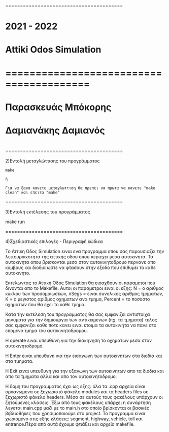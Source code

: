 ========================================
#                                      #
#              2021 - 2022             #
#        Attiki Odos Simulation        #
#                                      #
========================================
========================================
#                                      #
#           Παρασκευάς Μπόκορης        #
#                                      #
#           Δαμιανάκης Δαμιανός        #
#                                      #
========================================

2)Εντολή μεταγλώττισης του προγράμματος

    make

    ή
  
    Για να ξανα κανετε μεταγλωττιση θα πρεπει να πρωτα να κανετε "make clean" και επειτα "make"

========================================

3)Εντολή εκτέλεσης του προγράμματος

  make run

========================================

4)Σχεδιαστικές επιλογές - Περιγραφή κώδικα

Το Αττικη Οδος Simulation ειναι ενα προγραμμα οπου σας
παρουσιαζει την λειτουργικοτητα της αττικης οδου οπου 
περιεχει μεσα αυτοκινητα. 
Τα αυτοκινητα οπου βρισκονται μεσα στον αυτοκινητοδρομο περνανε 
απο κομβους και διοδια ωστε να φτασουν στην εξοδο που επιθυμει
το καθε αυτοκινητο.

Εκτελωντας το Αττικη Οδος Simulation θα εισαχθουν οι παραμετοι
που δινονται απο το Makefile.
Αυτοι οι παραμετροι ειναι οι εξης: N = ο αριθμος κυκλου των προσομοιωσεων, nSegs = ειναι συνολικος 
αριθμος τμηματων, Κ = ο μεγιστος αριθμος οχηματων ανα τμημα, Percent = το ποσοστο οχηματων που θα εχει
το καθε τμημα.

Κατα την εκτελεση του προγραμματος θα σας εμφανιζει αντιστοιχα μηνυματα για την δημιουργια των
αντικειμενων (πχ. τα τμηματα) τελος σας εμφανιζει καθε ποτε κανει ειναι ετοιμα τα αυτοκινητα 
να πανε στο επομενο τμημα του αυτοκινητοδρομου.

Η operate ειναι υπευθυνη για την διακηνηση το οχηματων μεσα στον αυτοκινητοδρομο.

Η Enter ειναι υπευθυνη για την εισαγωγη των αυτοκινητων στα διοδια και στα τμηματα.

Η Exit ειναι υπευθυνη για την εξαγωγη των αυτοκινητων απο τα διοδια και απο τα τμηματα αλλα και απο 
τον αυτοκινητοδρομο.

Η δομη του προγραμματος έχει ως εξης: όλα τα .cpp αρχεία
είναι οργανωμενα σε ξεχωριστό φάκελο modules και τα headers files 
σε ξεχωριστό φάκελο headers. Μέσα σε αυτούς τους φακέλους υπάρχουν 
οι ζητούμενες κλάσεις. Έξω από τους φακέλους υπάρχει η συνάρτηση 
λεγεται main.cpp μαζί με το main.h στο οποίο βρίσκονται 
οι βασικές βιβλιοθήκες που χρησιμοποιούμε στο project.
Το πρόγραμμα είναι χωρισμένο στις εξής κλάσεις: segment, 
highway, vehicle, toll και entrance.Πέρα από αυτά έχουμε φτιάξει και αρχείο makefile.


